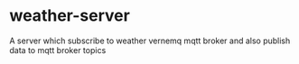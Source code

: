 # weather-server
A server which subscribe to weather vernemq mqtt broker and also publish data to mqtt broker topics
